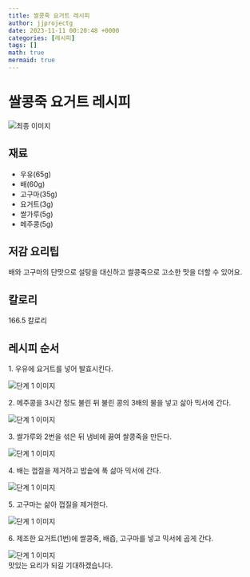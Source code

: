 ```yaml
---
title: 쌀콩죽 요거트 레시피
author: jjprojectg
date: 2023-11-11 00:20:48 +0000
categories: [레시피]
tags: []
math: true
mermaid: true
---
```

<meta name="og:type" content="website"/>
<meta charset="UTF-8"/>
<div class="header">
  <h1>쌀콩죽 요거트 레시피</h1>
</div>

<div class="container my-4">
  <div class="row">
    <div class="col-12 col-md-6">
      <div class="recipe-image">
        <img src="http://www.foodsafetykorea.go.kr/uploadimg/cook/10_01131_2.png" class="step-image" alt="최종 이미지"/>
      </div>
    </div>
    <div class="col-12 col-md-6">
      <div class="ingredients">
        <h2>재료</h2>
        <ul class="card">
          <li> 우유(65g) </li>
          <li>  배(60g) </li>
          <li>  고구마(35g) </li>
          <li> 요거트(3g) </li>
          <li>  쌀가루(5g) </li>
          <li>  메주콩(5g) </li>
</ul>
      </div>
    </div>
    <div class="col-12 col-md-6">
      <div class="ingredients">
        <h2>저감 요리팁</h2>
        <div class="card"> 
          <p>
            배와 고구마의 단맛으로 설탕을 대신하고 쌀콩죽으로 고소한 맛을 더할 수 있어요.
          </p>
        </div>
      </div>
      <div class="ingredients">
        <h2>칼로리</h2>
        <div class="card"> 
          <p>
            166.5 칼로리
          </p>
        </div>
      </div>
    </div>
  </div>

  <h2 class="my-4">레시피 순서</h2>
  <div class="card recipe-card">
    <div class="card-body recipe-step">
      <p class="card-text step-description">1. 우유에 요거트를 넣어 발효시킨다.</p>
      <img src="http://www.foodsafetykorea.go.kr/uploadimg/cook/20_01131_1.JPG" alt="단계 1 이미지" class="step-image"/>
    </div>
  </div>
  <div class="card recipe-card">
    <div class="card-body recipe-step">
      <p class="card-text step-description">2. 메주콩을 3시간 정도 불린 뒤 불린 콩의 3배의 물을 넣고 삶아
믹서에 간다.</p>
      <img src="http://www.foodsafetykorea.go.kr/uploadimg/cook/20_01131_2.JPG" alt="단계 1 이미지" class="step-image"/>
    </div>
  </div>
  <div class="card recipe-card">
    <div class="card-body recipe-step">
      <p class="card-text step-description">3. 쌀가루와 2번을 섞은 뒤 냄비에 끓여 쌀콩죽을 만든다.</p>
      <img src="http://www.foodsafetykorea.go.kr/uploadimg/cook/20_01131_3.JPG" alt="단계 1 이미지" class="step-image"/>
    </div>
  </div>
  <div class="card recipe-card">
    <div class="card-body recipe-step">
      <p class="card-text step-description">4. 배는 껍질을 제거하고 밥솥에 푹 삶아 믹서에 간다.</p>
      <img src="http://www.foodsafetykorea.go.kr/uploadimg/cook/20_01131_4.JPG" alt="단계 1 이미지" class="step-image"/>
    </div>
  </div>
  <div class="card recipe-card">
    <div class="card-body recipe-step">
      <p class="card-text step-description">5. 고구마는 삶아 껍질을 제거한다.</p>
      <img src="http://www.foodsafetykorea.go.kr/uploadimg/cook/20_01131_5.JPG" alt="단계 1 이미지" class="step-image"/>
    </div>
  </div>
  <div class="card recipe-card">
    <div class="card-body recipe-step">
      <p class="card-text step-description">6. 제조한 요거트(1번)에 쌀콩죽, 배즙, 고구마를 넣고 믹서에 곱게 간다.</p>
      <img src="http://www.foodsafetykorea.go.kr/uploadimg/cook/20_01131_6.JPG" alt="단계 1 이미지" class="step-image"/>
    </div>
  </div>

</div>
맛있는 요리가 되길 기대하겠습니다.
